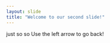 ```yaml
---
layout: slide
title: "Welcome to our second slide!"
---
```

just so so
Use the left arrow to go back!
